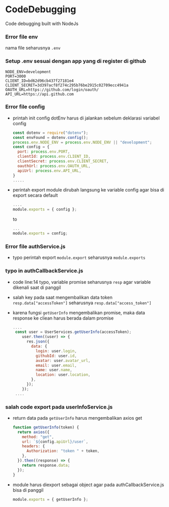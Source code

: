 # CodeDebugging

Code debugging built with NodeJs

### Error file env

nama file seharusnya `.env`

### Setup .env sesuai dengan app yang di register di github

```
NODE_ENV=development
PORT=3000
CLIENT_ID=bd62d96cb437f27181e4
CLIENT_SECRET=3d397acf8f274c295b76be2915c02709ecc4941a
OAUTH_URL=https://github.com/login/oauth/
API_URL=https://api.github.com
```

### Error file config

- printah init config dotEnv harus di jalankan sebelum deklarasi variabel config

  ```js
  const dotenv = require("dotenv");
  const envFound = dotenv.config();
  process.env.NODE_ENV = process.env.NODE_ENV || "development";
  const config = {
    port: process.env.PORT,
    clientId: process.env.CLIENT_ID,
    clientSecret: process.env.CLIENT_SECRET,
    oauthUrl: process.env.OAUTH_URL,
    apiUrl: process.env.API_URL,
  }
  .....
  ```

- perintah export module dirubah langsung ke variable config agar bisa di export secara default
  ```js
  ....
  module.exports = { config };
  ```
  to
  ```js
  ...
  module.exports = config;
  ```

### Error file authService.js

- typo perintah export `module.export` seharusnya `module.exports`

### typo in authCallbackService.js

- code line:14 typo, variable promise seharusnya `resp` agar variable dikenali saat di panggil
- salah key pada saat mengembalikan data token `resp.data["accessToken"]` seharusnya `resp.data["access_token"]`
- karena fungsi `getUserInfo` mengembalikan promise, maka data response ke cliean harus berada dalam promise

  ```js
  ....
   const user = UserServices.getUserInfo(accessToken);
      user.then((user) => {
        res.json({
          data: {
            login: user.login,
            githubId: user.id,
            avatar: user.avatar_url,
            email: user.email,
            name: user.name,
            location: user.location,
          },
        });
      });
   ....
  ```

### salah code export pada userInfoService.js

- return data pada `getUserInfo` harus mengembalikan axios get

  ```js
  function getUserInfo(token) {
    return axios({
      method: "get",
      url: `${config.apiUrl}/user`,
      headers: {
        Authorization: "token " + token,
      },
    }).then((response) => {
      return response.data;
    });
  }
  ```

- module harus diexport sebagai object agar pada authCallbackService.js bisa di panggil
  ```js
  module.exports = { getUserInfo };
  ```
